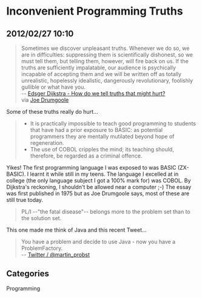 # Inconvenient Programming Truths## 2012/02/27 10:10> Sometimes we discover unpleasant truths. Whenever we do so, we are in > difficulties: suppressing them is scientifically dishonest, so we must > tell them, but telling them, however, will fire back on us. If the > truths are sufficiently impalatable, our audience is psychically > incapable of accepting them and we will be written off as totally > unrealistic, hopelessly idealistic, dangerously revolutionary, foolishly > gullible or what have you.  > -- [Edsger Dijkstra - How do we tell truths that might hurt?][1]  > via [Joe Drumgoole](http://twitter.com/jdrumgoole)Some of these truths really do hurt...> * It is practically impossible to teach good programming to students that >   have had a prior exposure to BASIC: as potential programmers they are >   mentally mutilated beyond hope of regeneration. > * The use of COBOL cripples the mind; its teaching should, therefore, be >   regarded as a criminal offence.  Yikes! The first programming language I was exposed to was BASIC (ZX-BASIC). I learnt it while still in my teens. The language I excelled at in college (the only language subject I got a 100% mark for) was COBOL. By Dijkstra's reckoning, I shouldn't be allowed near a computer ;-) The essay was first published in 1975 but as Joe Drumgoole says, most of these are still true today. > PL/I --"the fatal disease"-- belongs more to the problem set than to the solution set.This one made me think of Java and this recent Tweet...> You have a problem and decide to use Java - now you have a > ProblemFactory.  > -- [Twitter / @martin_probst](http://twitter.com/#!/martin_probst/status/86065559728439296)[1]: http://www.cs.virginia.edu/~evans/cs655/readings/ewd498.html## CategoriesProgramming